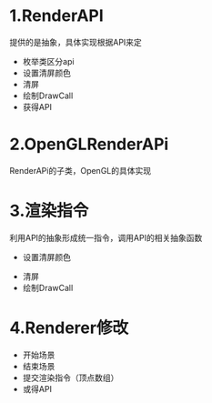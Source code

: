 # 1.RenderAPI
提供的是抽象，具体实现根据API来定
+ 枚举类区分api
+ 设置清屏颜色
+ 清屏
+ 绘制DrawCall
+ 获得API

# 2.OpenGLRenderAPi
RenderAPi的子类，OpenGL的具体实现

# 3.渲染指令
利用API的抽象形成统一指令，调用API的相关抽象函数
* 设置清屏颜色
+ 清屏
+ 绘制DrawCall

# 4.Renderer修改
+ 开始场景
+ 结束场景
+ 提交渲染指令（顶点数组）
+ 或得API